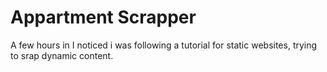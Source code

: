 # Appartment Scrapper

A few hours in I noticed i was following a tutorial for static websites, trying to srap dynamic content.

